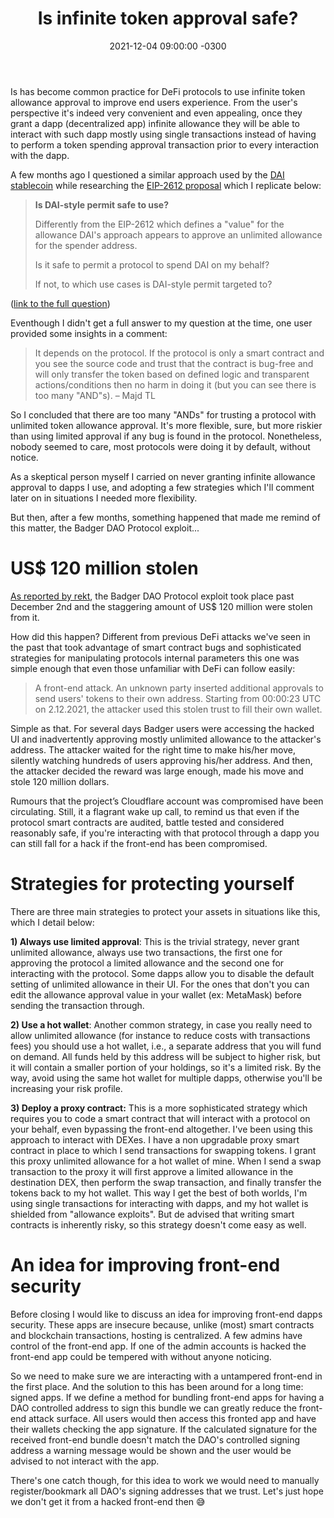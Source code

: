 ﻿---
layout: post
title: "Is infinite token approval safe?"
date: 2021-12-04 09:00:00 -0300
tags: crypto finance security
redirect_from:
  - /2020/11/restore-single-postgres-table
---

Is has become common  practice for DeFi protocols to use infinite token allowance approval to improve end users experience. From the user's perspective it's indeed very convenient and even appealing, once they grant a dapp (decentralized app) infinite allowance they will be able to interact with such dapp mostly using single transactions instead of having to perform a token spending approval transaction prior to every interaction with the dapp.

A few months ago I questioned a similar approach used by the [DAI stablecoin](https://makerdao.com/en/) while researching the [EIP-2612 proposal](https://eips.ethereum.org/EIPS/eip-2612) which I replicate below:

> <b>Is DAI-style permit safe to use?</b>
>
> Differently from the EIP-2612 which defines a "value" for the allowance DAI's approach appears to approve an unlimited allowance for the spender address.
>
>
> Is it safe to permit a protocol to spend DAI on my behalf?
>
>
> If not, to which use cases is DAI-style permit targeted to?

([link to the full question](https://ethereum.stackexchange.com/questions/99019/is-dai-style-permit-safe-to-use))

Eventhough I didn't get a full answer to my question at the time, one user provided some insights in a comment:

> It depends on the protocol. If the protocol is only a smart contract and you see the source code and trust that the contract is bug-free and will only transfer the token based on defined logic and transparent actions/conditions then no harm in doing it (but you can see there is too many "AND"s). – Majd TL

So I concluded that there are too many "ANDs" for trusting a protocol with unlimited token allowance approval. It's more flexible, sure, but more riskier than using limited approval if any bug is found in the protocol. Nonetheless, nobody seemed to care, most protocols were doing it by default, without notice.

As a skeptical person myself I carried on never granting infinite allowance approval to dapps I use, and adopting a few strategies which I'll comment later on in situations I needed more flexibility.

But then, after a few months, something happened that made me remind of this matter, the Badger DAO Protocol exploit...

US$ 120 million stolen
============

[As reported by rekt](https://rekt.news/badger-rekt/), the Badger DAO Protocol exploit took place past December 2nd and the staggering amount of US$ 120 million were stolen from it.

How did this happen? Different from previous DeFi attacks we've seen in the past that took advantage of smart contract bugs and sophisticated strategies for manipulating protocols internal parameters this one was simple enough that even those unfamiliar with DeFi can follow easily:

> A front-end attack. An unknown party inserted additional approvals to send users' tokens to their own address. Starting from 00:00:23 UTC on 2.12.2021, the attacker used this stolen trust to fill their own wallet.

Simple as that. For several days Badger users were accessing the hacked UI and inadvertently approving mostly unlimited allowance to the attacker's address. The attacker waited for the right time to make his/her move, silently watching hundreds of users approving his/her address. And then, the attacker decided the reward was large enough, made his move and stole 120 million dollars.

Rumours that the project’s Cloudflare account was compromised have been circulating. Still, it a flagrant wake up call, to remind us that even if the protocol smart contracts are audited, battle tested and considered reasonably safe, if you're interacting with that protocol through a dapp you can still fall for a hack if the front-end has been compromised.

Strategies for protecting yourself
============

There are three main strategies to protect your assets in situations like this, which I detail below:

<b>1) Always use limited approval</b>: This is the trivial strategy, never grant unlimited allowance, always use two transactions, the first one for approving the protocol a limited allowance and the second one for interacting with the protocol. Some dapps allow you to disable the default setting of unlimited allowance in their UI. For the ones that don't you can edit the allowance approval value in your wallet (ex: MetaMask) before sending the transaction through.

<b>2) Use a hot wallet</b>: Another common strategy, in case you really need to allow unlimited allowance (for instance to reduce costs with transactions fees) you should use a hot wallet, i.e., a separate address that you will fund on demand. All funds held by this address will be subject to higher risk, but it will contain a smaller portion of your holdings, so it's a limited risk. By the way, avoid using the same hot wallet for multiple dapps, otherwise you'll be increasing your risk profile.

<b>3) Deploy a proxy contract:</b> This is a more sophisticated strategy which requires you to code a smart contract that will interact with a protocol on your behalf, even bypassing the front-end altogether. I've been using this approach to interact with DEXes. I have a non upgradable proxy smart contract in place to which I send transactions for swapping tokens. I grant this proxy unlimited allowance for a hot wallet of mine. When I send a swap transaction to the proxy it will first approve a limited allowance in the destination DEX, then perform the swap transaction, and finally transfer the tokens back to my hot wallet. This way I get the best of both worlds, I'm using single transactions for interacting with dapps, and my hot wallet is shielded from "allowance exploits". But de advised that writing smart contracts is inherently risky, so this strategy doesn't come easy as well.

An idea for improving front-end security
============

Before closing I would like to discuss an idea for improving front-end dapps security. These apps are insecure because, unlike (most) smart contracts and blockchain transactions, hosting is centralized. A few admins have control of the front-end app. If one of the admin accounts is hacked the front-end app could be tempered with without anyone noticing. 

So we need to make sure we are interacting with a untampered front-end in the first place. And the solution to this has been around for a long time: signed apps. If we define a method for bundling front-end apps for having a DAO controlled address to sign this bundle we can greatly reduce the front-end attack surface. All users would then access this fronted app and have their wallets checking the app signature. If the calculated signature for the received front-end bundle doesn't match the DAO's controlled signing address a warning message would be shown and the user would be advised to not interact with the app.

There's one catch though, for this idea to work we would need to manually register/bookmark all DAO's signing addresses that we trust. Let's just hope we don't get it from a hacked front-end then 😅
